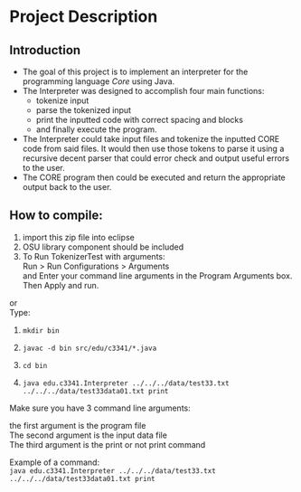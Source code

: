 # Project Description
## Introduction
- The goal of this project is to implement an interpreter for the programming language *Core* using Java.   
- The Interpreter was designed to accomplish four main functions: 
    - tokenize input 
    - parse the tokenized input 
    - print the inputted code with correct spacing and blocks 
    - and finally execute the program. 
- The Interpreter could take input files and tokenize the inputted CORE code from said files. It would then use those tokens to parse it using a recursive decent parser that could error check and output useful errors to the user. 
- The CORE program then could be executed and return the appropriate output back to the user.

## How to compile:  
1. import this zip file into eclipse  
2. OSU library component should be included  
3. To Run TokenizerTest with arguments:  
  Run > Run Configurations > Arguments  
  and Enter your command line arguments in the Program Arguments box.   
  Then Apply and run.  

or  
Type:  
1. `mkdir bin`  

2. `javac -d bin src/edu/c3341/*.java ` 

3. `cd bin ` 

4. `java edu.c3341.Interpreter ../../../data/test33.txt ../../../data/test33data01.txt print  `

Make sure you have 3 command line arguments:  

the first argument is the program file  
The second argument is the input data file  
The third argument is the print or not print command  

Example of a command:  
`java edu.c3341.Interpreter ../../../data/test33.txt ../../../data/test33data01.txt print  ` 
